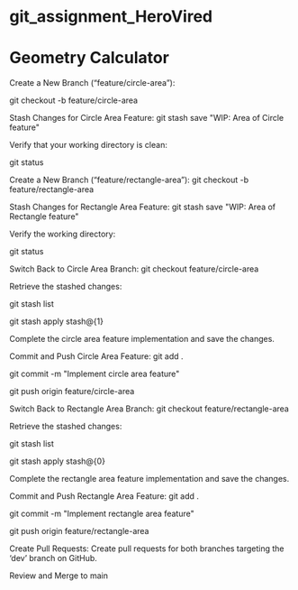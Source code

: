 # git_assignment_HeroVired
# Geometry Calculator

Create a New Branch (“feature/circle-area”):

git checkout -b feature/circle-area

Stash Changes for Circle Area Feature:
git stash save "WIP: Area of Circle feature"

Verify that your working directory is clean:

git status

Create a New Branch (“feature/rectangle-area”):
git checkout -b feature/rectangle-area

Stash Changes for Rectangle Area Feature:
git stash save "WIP: Area of Rectangle feature"

Verify the working directory:

git status

Switch Back to Circle Area Branch:
git checkout feature/circle-area

Retrieve the stashed changes:

git stash list

git stash apply stash@{1}

Complete the circle area feature implementation and save the changes.

Commit and Push Circle Area Feature:
git add .

git commit -m "Implement circle area feature"

git push origin feature/circle-area

Switch Back to Rectangle Area Branch:
git checkout feature/rectangle-area

Retrieve the stashed changes:

git stash list

git stash apply stash@{0}

Complete the rectangle area feature implementation and save the changes.

Commit and Push Rectangle Area Feature:
git add .

git commit -m "Implement rectangle area feature"

git push origin feature/rectangle-area

Create Pull Requests:
Create pull requests for both branches targeting the ‘dev’ branch on GitHub.

Review and Merge to main






